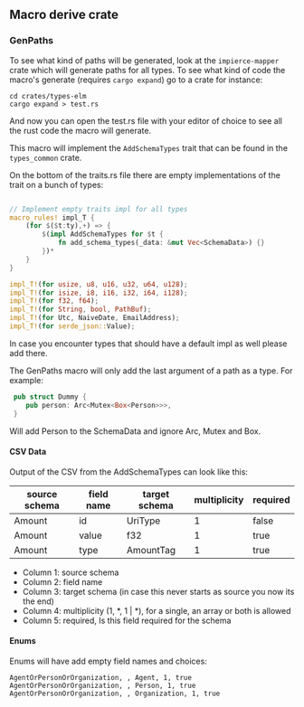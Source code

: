 ## Macro derive crate

### GenPaths

To see what kind of paths will be generated, look at the `impierce-mapper` crate which will generate paths for all types.
To see what kind of code the macro's generate (requires `cargo expand`) go to a crate for instance:
```shell
cd crates/types-elm
cargo expand > test.rs
```

And now you can open the test.rs file with your editor of choice to see all the rust code the macro will generate.

This macro will implement the `AddSchemaTypes` trait that can be found in the `types_common` crate.

On the bottom of the traits.rs file there are empty implementations of the trait on a bunch of types:

```rust

// Implement empty traits impl for all types
macro_rules! impl_T {
    (for $($t:ty),+) => {
        $(impl AddSchemaTypes for $t {
            fn add_schema_types(_data: &mut Vec<SchemaData>) {}
        })*
    }
}

impl_T!(for usize, u8, u16, u32, u64, u128);
impl_T!(for isize, i8, i16, i32, i64, i128);
impl_T!(for f32, f64);
impl_T!(for String, bool, PathBuf);
impl_T!(for Utc, NaiveDate, EmailAddress);
impl_T!(for serde_json::Value);
```

In case you encounter types that should have a default impl as well please add there.

The GenPaths macro will only add the last argument of a path as a type. 
For example: 

```rust
 pub struct Dummy {
    pub person: Arc<Mutex<Box<Person>>>,
 }
```

Will add Person to the SchemaData and ignore Arc, Mutex and Box.


#### CSV Data

Output of the CSV from the AddSchemaTypes can look like this:

| source schema | field name | target schema | multiplicity | required |
|---------------|------------|---------------|--------------|----------|
| Amount        | id         | UriType       | 1            | false    |
| Amount        | value      | f32           | 1            | true     |
| Amount        | type       | AmountTag     | 1            | true     |

- Column 1: source schema
- Column 2: field name
- Column 3: target schema (in case this never starts as source you now its the end)
- Column 4: multiplicity (1, *, 1 | *), for a single, an array or both is allowed
- Column 5: required, Is this field required for the schema 

#### Enums

Enums will have add empty field names and choices: 

```csv
AgentOrPersonOrOrganization, , Agent, 1, true  
AgentOrPersonOrOrganization, , Person, 1, true  
AgentOrPersonOrOrganization, , Organization, 1, true  
```
